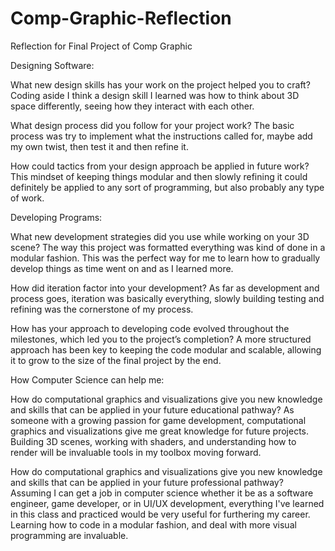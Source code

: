 # Comp-Graphic-Reflection
Reflection for Final Project of Comp Graphic

Designing Software:

What new design skills has your work on the project helped you to craft?
Coding aside I think a design skill I learned was how to think about 3D space differently, seeing how they interact with each other.

What design process did you follow for your project work?
The basic process was try to implement what the instructions called for, maybe add my own twist, then test it and then refine it.

How could tactics from your design approach be applied in future work?
This mindset of keeping things modular and then slowly refining it could definitely be applied to any sort of programming, but also probably any type of work.

Developing Programs:

What new development strategies did you use while working on your 3D scene?
The way this project was formatted everything was kind of done in a modular fashion. This was the perfect way for me to learn how to gradually develop things as time went on and as I learned more. 

How did iteration factor into your development?
As far as development and process goes, iteration was basically everything, slowly building testing and refining was the cornerstone of my process.

How has your approach to developing code evolved throughout the milestones, which led you to the project’s completion?
A more structured approach has been key to keeping the code modular and scalable, allowing it to grow to the size of the final project by the end.



How Computer Science can help me:

How do computational graphics and visualizations give you new knowledge and skills that can be applied in your future educational pathway?
As someone with a growing passion for game development, computational graphics and visualizations give me great knowledge for future projects. Building 3D scenes, working with shaders, and understanding how to render will be invaluable tools in my toolbox moving forward.

How do computational graphics and visualizations give you new knowledge and skills that can be applied in your future professional pathway?
Assuming I can get a job in computer science whether it be as a software engineer, game developer, or in UI/UX development, everything I've learned in this class and practiced would be very useful for furthering my career. Learning how to code in a modular fashion, and deal with more visual programming are invaluable.
